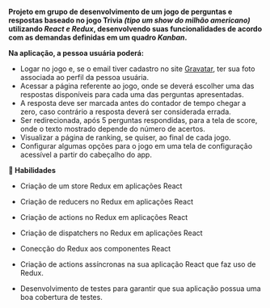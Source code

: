 
<strong>Projeto em grupo de desenvolvimento de um jogo de perguntas e respostas baseado no jogo **Trivia** _(tipo um show do milhão americano)_ utilizando _React e Redux_,
desenvolvendo suas funcionalidades de acordo com as demandas definidas em um quadro _Kanban_. </strong>

<strong>Na aplicação, a pessoa usuária poderá:</strong>

  - Logar no jogo e, se o email tiver cadastro no site [Gravatar](https://pt.gravatar.com/), ter sua foto associada ao perfil da pessoa usuária.
  - Acessar a página referente ao jogo, onde se deverá escolher uma das respostas disponíveis para cada uma das perguntas apresentadas.
  - A resposta deve ser marcada antes do contador de tempo chegar a zero, caso contrário a resposta deverá ser considerada errada.
  - Ser redirecionada, após 5 perguntas respondidas, para a tela de score, onde o texto mostrado depende do número de acertos.
  - Visualizar a página de ranking, se quiser, ao final de cada jogo.
  - Configurar algumas opções para o jogo em uma tela de configuração acessível a partir do cabeçalho do app.

<strong>:memo: Habilidades</strong><br />

  - Criação de um store Redux em aplicações React

  - Criação de reducers no Redux em aplicações React

  - Criação de actions no Redux em aplicações React

  - Criação de dispatchers no Redux em aplicações React

  - Conecção do Redux aos componentes React

  - Criação de actions assíncronas na sua aplicação React que faz uso de Redux.

  - Desenvolvimento de testes para garantir que sua aplicação possua uma boa cobertura de testes.
